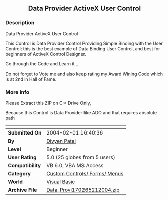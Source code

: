 ﻿<div align="center">

## Data Provider ActiveX User Control


</div>

### Description

Data Provider ActiveX User Control

This Control is Data Provider Control Providing Simple Binding with the User Control; this is the best example of Data Binding User Control, and best for beginners of ActiveX Control Designer.

Go through the Code and Learn it …

Do not forget to Vote me and also keep rating my Award Wining Code which is at 2nd in Hall of Fame.
 
### More Info
 
Please Extract this ZIP on C:\> Drive Only,

Because this Control is Data Provider like ADO and that requires absolute path


<span>             |<span>
---                |---
**Submitted On**   |2004-02-01 16:40:36
**By**             |[Divyen Patel](https://github.com/Planet-Source-Code/PSCIndex/blob/master/ByAuthor/divyen-patel.md)
**Level**          |Beginner
**User Rating**    |5.0 (25 globes from 5 users)
**Compatibility**  |VB 6\.0, VBA MS Access
**Category**       |[Custom Controls/ Forms/  Menus](https://github.com/Planet-Source-Code/PSCIndex/blob/master/ByCategory/custom-controls-forms-menus__1-4.md)
**World**          |[Visual Basic](https://github.com/Planet-Source-Code/PSCIndex/blob/master/ByWorld/visual-basic.md)
**Archive File**   |[Data\_Provi170265212004\.zip](https://github.com/Planet-Source-Code/divyen-patel-data-provider-activex-user-control__1-51409/archive/master.zip)








